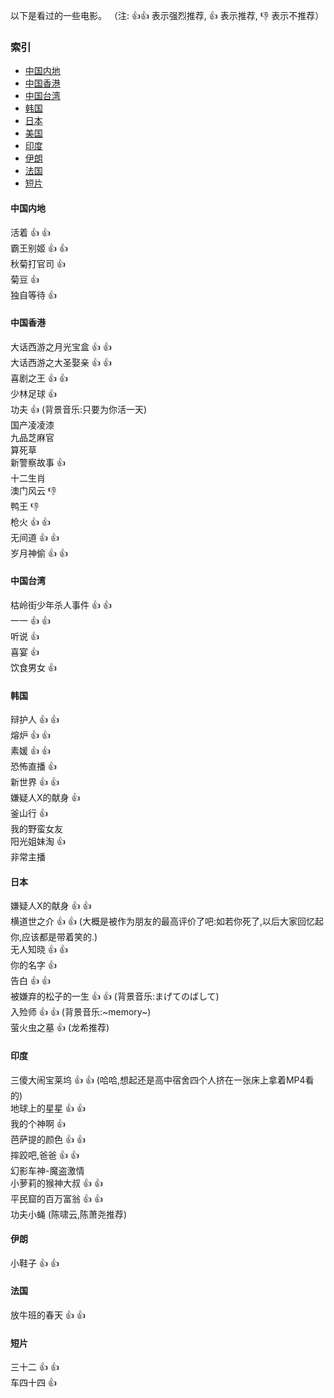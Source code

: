 以下是看过的一些电影。
（注: :thumbsup::thumbsup: 表示强烈推荐, :thumbsup: 表示推荐, :thumbsdown: 表示不推荐）
### 索引    
- [中国内地](#中国内地)  
- [中国香港](#中国香港)    
- [中国台湾](#中国台湾)    
- [韩国](#韩国)
- [日本](#日本)
- [美国](#美国)
- [印度](#印度)
- [伊朗](#伊朗)
- [法国](#法国)
- [短片](#短片)

#### 中国内地
活着 :thumbsup: :thumbsup:  
霸王别姬 :thumbsup: :thumbsup:  
秋菊打官司 :thumbsup:  
菊豆 :thumbsup:  
独自等待 :thumbsup:  
#### 中国香港
大话西游之月光宝盒 :thumbsup: :thumbsup:  
大话西游之大圣娶亲 :thumbsup: :thumbsup:  
喜剧之王 :thumbsup: :thumbsup:  
少林足球 :thumbsup:  
功夫 :thumbsup: (背景音乐:只要为你活一天)  
国产凌凌漆  
九品芝麻官  
算死草  
新警察故事 :thumbsup:  
十二生肖  
澳门风云 :thumbsdown:  
鸭王 :thumbsdown:  
枪火 :thumbsup: :thumbsup:  
无间道 :thumbsup: :thumbsup:  
岁月神偷 :thumbsup: :thumbsup:  
#### 中国台湾
枯岭街少年杀人事件 :thumbsup: :thumbsup:  
一一 :thumbsup: :thumbsup:  
听说 :thumbsup:  
喜宴 :thumbsup:  
饮食男女 :thumbsup:  

#### 韩国
辩护人 :thumbsup: :thumbsup:  
熔炉 :thumbsup: :thumbsup:  
素媛 :thumbsup: :thumbsup:  
恐怖直播 :thumbsup:  
新世界 :thumbsup: :thumbsup:  
嫌疑人X的献身 :thumbsup:  
釜山行 :thumbsup:  
我的野蛮女友  
阳光姐妹淘 :thumbsup:  
非常主播

#### 日本
嫌疑人X的献身 :thumbsup: :thumbsup:  
横道世之介 :thumbsup: :thumbsup: (大概是被作为朋友的最高评价了吧:如若你死了,以后大家回忆起你,应该都是带着笑的.)   
无人知晓 :thumbsup: :thumbsup:  
你的名字 :thumbsup:  
告白 :thumbsup: :thumbsup:  
被嫌弃的松子的一生 :thumbsup: :thumbsup: (背景音乐:まげてのばして)  
入殓师 :thumbsup: :thumbsup: (背景音乐:\~memory\~)   
萤火虫之墓 :thumbsup: (龙希推荐)  

#### 印度
三傻大闹宝莱坞 :thumbsup: :thumbsup: (哈哈,想起还是高中宿舍四个人挤在一张床上拿着MP4看的)  
地球上的星星 :thumbsup: :thumbsup:  
我的个神啊 :thumbsup:  
芭萨提的颜色 :thumbsup: :thumbsup:    
摔跤吧,爸爸 :thumbsup: :thumbsup:  
幻影车神-魔盗激情  
小萝莉的猴神大叔 :thumbsup: :thumbsup:  
平民窟的百万富翁 :thumbsup: :thumbsup:  
功夫小蝇 (陈啸云,陈萧尧推荐)  

#### 伊朗
小鞋子 :thumbsup: :thumbsup:

#### 法国
放牛班的春天 :thumbsup: :thumbsup:  

#### 短片
三十二 :thumbsup: :thumbsup:  
车四十四 :thumbsup:
